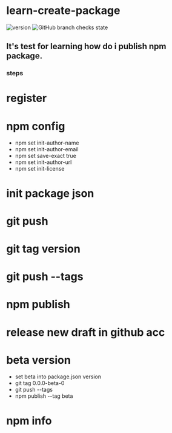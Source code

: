 # learn-create-package
![version](https://raster.shields.io/npm/v/start-wars-package)
![GitHub branch checks state](https://img.shields.io/github/checks-status/mohammadhosseinbagheri/learn-create-package/main)
## It's test for learning how do i publish npm package.
### steps
  # register
  # npm config
   - npm set init-author-name
   - npm set init-author-email
   - npm set save-exact true
   - npm set init-author-url
   - npm set init-license
  # init package json
  # git push
  # git tag version
  # git push --tags 
  # npm publish
  # release new draft in github acc
  # beta version
   - set beta into package.json version
   - git tag 0.0.0-beta-0
   - git push --tags
   - npm publish --tag beta
  # npm info



  
